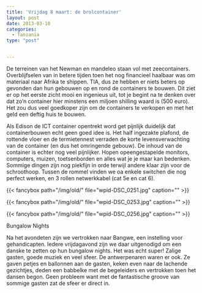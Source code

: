 ```yaml
---
title: 'Vrijdag 8 maart: de brolcontainer'
layout: post
date: 2013-03-10
categories:
  - Tanzania
type: "post"


---
```

De terreinen van het Newman en mandeleo staan vol met zeecontainers. Overblijfselen van in betere tijden toen het nog financieel haalbaar was om materiaal naar Afrika te shippen. TIA, dus ze hebben er niets beters op gevonden dan hun gebouwen op en rond de containers te bouwen. Dit ziet er op het eerste zicht mooi en ingenieus uit, tot je begint na te denken over dat zo&#8217;n container hier minstens een miljoen shilling waard is (500 euro). Het zou dus veel goedkoper zijn om de containers te verkopen en met het geld een deftig huis te bouwen.

Als Edison de ICT container opentrekt word get pijnlijk duidelijk dat containerbouwen echt geen goed idee is. Het half ingezakte plafond, de rottende vloer en de termietennest verraden de korte levensverwachting van de container (en dus het omringende gebouw). De inhoud van de container is echter nog veel pijnlijker. Hopen opeengestapelde monitors, computers, muizen, toetsenborden en alles wat je je maar kan bedenken. Sommige dingen zijn nog piekfijn in orde terwijl andere klaar zijn voor de schroothoop. Tussen de rommel vinden we oa enkele switchen die nog perfect werken, en 3 rollen netwerkkabel (cat 5e en cat 6).

{{< fancybox path="/img/old/" file="wpid-DSC_0251.jpg"  caption="" >}}

{{< fancybox path="/img/old/" file="wpid-DSC_0253.jpg"  caption="" >}}

{{< fancybox path="/img/old/" file="wpid-DSC_0256.jpg"  caption="" >}}

Bungalow Nights

Na het avondeten zijn we vertrokken naar Bangwe, een instelling voor gehandicapten. Iedere vrijdagavond zijn we daar uitgenodigd om een danske te zetten op hun bungalow nights. Het was echt super! Zalige gasten, goede muziek en veel sfeer. De antwerpenaren waren er ook. Ze gaven petjes en ballonnen aan de gasten, keken even naar de lachende gezichtjes, deden een babbelke met de begeleiders en vertrokken toen het dansen begon. Geen probleem want met de fantastische groove van sommige gasten zat de sfeer er direct in.

